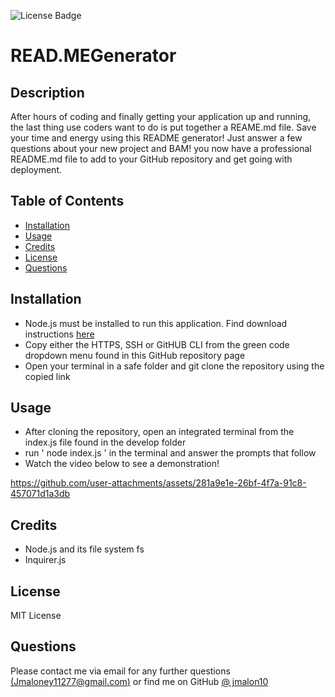![License Badge](https://img.shields.io/badge/license-MIT-yellow.svg)
# READ.MEGenerator 

## Description
After hours of coding and finally getting your application up and running, the last thing use coders want to do is put together a REAME.md file. Save your time and energy using this README generator! Just answer a few questions about your new project and BAM! you now have a professional README.md file to add to your GitHub repository and get going with deployment. 
## Table of Contents 

- [Installation](#installation)
- [Usage](#usage)
- [Credits](#credits)
- [License](#license)
- [Questions](#questions)

## Installation
- Node.js must be installed to run this application. Find download instructions [here](https://nodejs.org/en/download/package-manager)
- Copy either the HTTPS, SSH or GitHUB CLI from the green code dropdown menu found in this GitHub repository page
- Open your terminal in a safe folder and git clone the repository using the copied link
## Usage
- After cloning the repository, open an integrated terminal from the index.js file found in the develop folder
- run ' node index.js ' in the terminal and answer the prompts that follow
- Watch the video below to see a demonstration!

https://github.com/user-attachments/assets/281a9e1e-26bf-4f7a-91c8-457071d1a3db


## Credits 
- Node.js and its file system fs
- Inquirer.js
## License
MIT License
## Questions
Please contact me via email for any further questions [(Jmaloney11277@gmail.com)](mailto:Jmaloney11277@gmail.com) or find me on GitHub [@ jmalon10](https://github.com/jmalon10)
